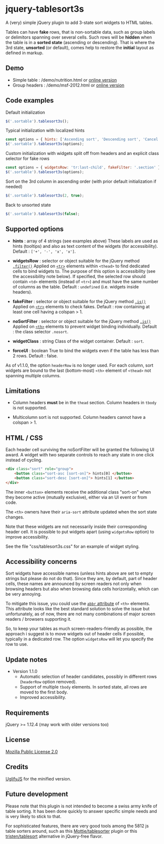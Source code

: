 jquery-tablesort3s
==================

A (very) simple jQuery plugin to add 3-state sort widgets to HTML tables.

Tables can have **fake** rows, that is non-sortable data, such as group labels or delimitors spanning over several cells. Such rows will be **hidden** when the table is in a **sorted state** (ascending or descending). That is where the 3rd state, **unsorted** (or default), comes help to restore the **initial** layout as defined in markup.


Demo
------------------

* Simple table : /demo/nutrition.html or [online version](https://plnkr.co/plunk/0Kb7BXNmuOgjD18j)
* Group headers : /demo/msf-2012.html or [online version](https://plnkr.co/plunk/GB3If0QJ8hPOcMrp)


Code examples
------------------

Default initialization
```javascript
$('.sortable').tablesort3s();
```

Typical initialization with localized hints
```javascript
const options = { hints: ['Ascending sort', 'Descending sort', 'Cancel the ascending sort', 'Cancel the descending sort'] };
$('.sortable').tablesort3s(options);
```

Custom initialization with widgets split off from headers and an explicit class selector for fake rows
```javascript
const options = { widgetsRow: 'tr:last-child', fakeFilter: '.section' };
$('.sortable').tablesort3s(options);
```

Sort on the 3rd column in ascending order (with prior default initialization if needed)
```javascript
$('.sortable').tablesort3s(2, true);
```

Back to unsorted state
```javascript
$('.sortable').tablesort3s(false);
```


Supported options
------------------

* **hints** : array of 4 strings (see examples above)
    These labels are used as hints (tooltips) and also as text content of the widgets (for accessibility).
    Default : `['+', '-', 'x', 'x']`.

* **widgetsRow** : selector or object suitable for the jQuery method [`.filter()`](https://api.jquery.com/filter/)
    Applied on [`<tr>`](https://developer.mozilla.org/en-US/docs/Web/HTML/Element/tr) elements within `<thead>` to find dedicated cells to bind widgets to. The purpose of this option is accessibility (see the accessibility note below). If specified, the selected row should contain `<td>` elements (instead of `<tr>`) and must have the same number of columns as the table.
    Default : `undefined` (i.e. widgets inside headers).

* **fakeFilter** : selector or object suitable for the jQuery method [`.is()`](https://api.jquery.com/is/)
    Applied on [`<tr>`](https://developer.mozilla.org/en-US/docs/Web/HTML/Element/tr) elements to check fakes.
    Default : row containing at least one cell having a colspan > 1.

* **noSortFilter** : selector or object suitable for the jQuery method [`.is()`](https://api.jquery.com/is/)
    Applied on [`<th>`](https://developer.mozilla.org/en-US/docs/Web/HTML/Element/th) elements to prevent widget binding individually.
    Default : the class selector `.nosort`.

* **widgetClass** : string
    Class of the widget container.
    Default : `sort`.

* **forceUI** : boolean
    True to bind the widgets even if the table has less than 2 rows.
    Default : false.

As of v1.1.0, the option `headerRow` is no longer used. For each column, sort widgets are bound to the last (bottom-most) `<th>` element of `<thead>` not spanning multiple columns.


Limitations
------------------

* Column headers **must** be in the `thead` section. Column headers in `tbody` is not supported.

* Multicolumn sort is not supported. Column headers cannot have a colspan > 1.


HTML / CSS
------------------

Each header cell surviving the noSortFilter will be granted the following UI award. A widget with two separate controls to reach any state in one click instead of cycling.

```html
<div class="sort" role="group">
	<button class="sort-asc [sort-on]"> hints[0] </button>
	<button class="sort-desc [sort-on]"> hints[1] </button>
</div>
```

The inner `<button>` elements receive the additional class "sort-on" when they become active (mutually exclusive), either via an UI event or from code.

The `<th>` owners have their `aria-sort` attribute updated when the sort state changes.

Note that these widgets are not necessarily inside their corresponding header cell. It is possible to put widgets apart (using `widgetsRow` option) to improve accessibility.

See the file "css/tablesort3s.css" for an example of widget styling.


Accessibility concerns
------------------

Sort widgets have accessible names (unless hints above are set to empty strings but please do not do that). Since they are, by default, part of header cells, these names are announced by screen readers not only when browsing headers but also when browsing data cells horizontally, which can be very annoying.

To mitigate this issue, you could use the [`abbr` attribute](https://developer.mozilla.org/en-US/docs/Web/API/HTMLTableCellElement#htmltablecellelement.abbr) of `<th>` elements. This attribute looks like the best standard solution to solve the issue but unfortunately, as of now, there are not many combinations of major screen readers / browsers supporting it.

So, to keep your tables as much screen-readers-friendly as possible, the approach i suggest is to move widgets out of header cells if possible, typically in a dedicated row. The option `widgetsRow` will let you specify the row to use.


Update notes
------------------

* Version 1.1.0
	- Automatic selection of header candidates, possibly in different rows (`headerRow` option removed).
	- Support of multiple `tbody` elements. In sorted state, all rows are moved to the first body.
	- Improved accessibility.


Requirements
------------------

jQuery >= 1.12.4 (may work with older versions too)


License
------------------

[Mozilla Public License 2.0](https://www.mozilla.org/en-US/MPL/2.0/)


Credits
------------------

[UglifyJS](https://github.com/mishoo/UglifyJS) for the minified version.


Future development
------------------

Please note that this plugin is not intended to become a swiss army knife of table sorting. It has been done quickly to answer specific simple needs and is very likely to stick to that.

For sophisticated features, there are very good tools among the 5812 js table sorters around, such as this [Mottie/tablesorter](https://github.com/Mottie/tablesorter) plugin or this [tristen/tablesort](https://github.com/tristen/tablesort) alternative in jQuery-free flavor.
